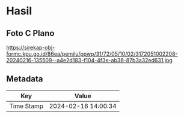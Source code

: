 # Hasil

## Foto C Plano

https://sirekap-obj-formc.kpu.go.id/86ea/pemilu/ppwp/31/72/05/10/02/3172051002208-20240216-135509--a4e2d183-f104-4f3e-ab36-87b3a32ed631.jpg


## Metadata

| Key        | Value               |
| ---------- | ------------------- |
| Time Stamp | 2024-02-16 14:00:34 |




